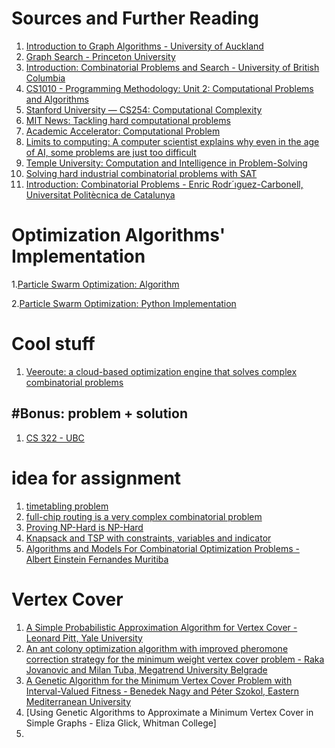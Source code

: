 # Sources and Further Reading
1. [Introduction to Graph Algorithms - University of Auckland](https://www.cs.auckland.ac.nz/compsci220s1t/archive/compsci220ft/lectures/GGlectures/220ch2_graph.pdf)
2. [Graph Search - Princeton University](https://www.cs.princeton.edu/courses/archive/spr11/cos423/Lectures/NewGraphSearch.pdf)
3. [Introduction: Combinatorial Problems and Search - University of British Columbia](https://www.cs.ubc.ca/labs/algorithms/Courses/CPSC532D-05/Slides/ch1-slides.pdf)
4. [CS1010 - Programming Methodology: Unit 2: Computational Problems and Algorithms](https://nus-cs1010.github.io/1819-s1/02-algo.html#:~:text=A%20computational%20problem%20is%20a,that%20the%20output%20must%20satisfied.)
5. [Stanford University — CS254: Computational Complexity](https://www.cs.stanford.edu/~trevisan/cs254-10/lecture02.pdf)
6. [MIT News: Tackling hard computational problems](https://news.mit.edu/2022/tackling-hard-computational-problems-0110)
7. [Academic Accelerator: Computational Problem](https://academic-accelerator.com/encyclopedia/computational-problem#google_vignette)
8. [Limits to computing: A computer scientist explains why even in the age of AI, some problems are just too difficult](https://theconversation.com/limits-to-computing-a-computer-scientist-explains-why-even-in-the-age-of-ai-some-problems-are-just-too-difficult-191930)
9. [Temple University: Computation and Intelligence in Problem-Solving](https://cis.temple.edu/~pwang/Writing/computation.pdf)
10. [Solving hard industrial combinatorial problems with SAT](https://www.tdx.cat/bitstream/handle/10803/117608/TIAR1de1.pdf?sequence=1)
11. [Introduction:
Combinatorial Problems - Enric Rodr´ıguez-Carbonell, Universitat Politècnica de Catalunya](https://www.cs.upc.edu/~erodri/webpage/cps/theory/intro/slides.pdf)

# Optimization Algorithms' Implementation
1.[Particle Swarm Optimization: Algorithm](https://www.geeksforgeeks.org/particle-swarm-optimization-pso-an-overview/)

2.[Particle Swarm Optimization: Python Implementation](https://machinelearningmastery.com/a-gentle-introduction-to-particle-swarm-optimization/)

# Cool stuff
1. [Veeroute: a cloud-based optimization engine that solves complex combinatorial problems](https://veeroute.com/introducing/)
## #Bonus: problem + solution
1. [CS 322 - UBC](https://www.cs.ubc.ca/~poole/cs322/1999/Module04/as4sol_2.html)

# idea for assignment
1. [timetabling problem](https://www.sciencedirect.com/science/article/abs/pii/S1574652606800131)
2. [full-chip routing is a very complex combinatorial problem](https://www.sciencedirect.com/science/article/abs/pii/B9780123743640500199)
3. [Proving NP-Hard is NP-Hard](https://dspace.mit.edu/bitstream/handle/1721.1/49420/6-854JFall2001/NR/rdonlyres/Electrical-Engineering-and-Computer-Science/6-854JFall2001/E71F81CC-FC34-4A08-A88A-FF983ACC14D0/0/lect11_07.pdf)
4. [Knapsack and TSP with constraints, variables and indicator](https://annealing-cloud.com/en/knowledge/1.html)
5. [Algorithms and Models For Combinatorial Optimization Problems - Albert Einstein Fernandes Muritiba](http://amsdottorato.unibo.it/2897/1/FernandesMuritiba_AlbertEinstein_tesi.pdf)

# Vertex Cover
1. [A Simple Probabilistic Approximation Algorithm for Vertex Cover - Leonard Pitt, Yale University](https://cpsc.yale.edu/sites/default/files/files/tr404.pdf)
2. [An ant colony optimization algorithm with improved pheromone correction strategy for the minimum weight vertex cover problem - Raka Jovanovic and Milan Tuba, Megatrend University Belgrade](https://www.sciencedirect.com/science/article/abs/pii/S1568494611001827)
3. [A Genetic Algorithm for the Minimum Vertex Cover Problem with Interval-Valued Fitness - Benedek Nagy and Péter Szokol, Eastern Mediterranean University](http://acta.uni-obuda.hu/Nagy_Szokol_111.pdf)
4. [Using Genetic Algorithms to Approximate a Minimum Vertex Cover in Simple Graphs - Eliza Glick, Whitman College]
5. 
